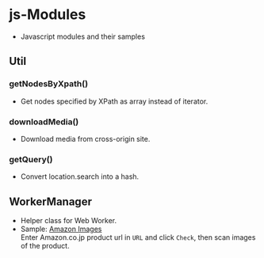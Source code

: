 # js-Modules
- Javascript modules and their samples

## Util

### getNodesByXpath()
- Get nodes specified by XPath as array instead of iterator.

### downloadMedia()
- Download media from cross-origin site.

### getQuery()
- Convert location.search into a hash.

## WorkerManager
- Helper class for Web Worker.
- Sample: [Amazon Images](https://www.takeash.net/js/AmazonImages/)<br>
Enter Amazon.co.jp product url in `URL` and click `Check`, then scan images of the product.
